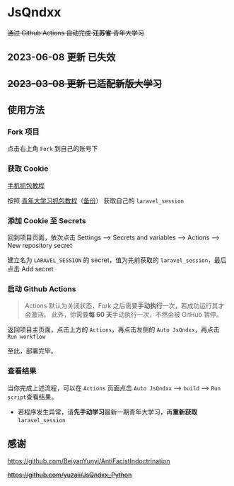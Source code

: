 # JsQndxx

~~通过 Github Actions 自动完成 **江苏省** 青年大学习~~

## 2023-06-08 更新 已失效

## ~~2023-03-08 更新 已适配新版大学习~~

## 使用方法

### Fork 项目

点击右上角 `Fork` 到自己的账号下

### 获取 Cookie

[手机抓包教程](https://blog.csdn.net/nikeylee/article/details/125363582)

按照 [青年大学习抓包教程](https://yuzaii.github.io/archives/c59a0c1a.html)（[备份](https://web.archive.org/web/20230306140515/https://yuzaii.github.io/archives/c59a0c1a.html)） 获取自己的 `laravel_session`

### 添加 Cookie 至 Secrets

回到项目页面，依次点击 Settings --> Secrets and variables --> Actions --> New repository secret

建立名为 `LARAVEL_SESSION` 的 secret，值为先前获取的 `laravel_session`，最后点击 Add secret

### 启动 Github Actions

> Actions 默认为关闭状态，Fork 之后需要**手动执行**一次，若成功运行其才会激活。
> 此外，你需要**每 60 天**手动执行一次，不然会被 GitHub 暂停。

返回项目主页面，点击上方的 `Actions`，再点击左侧的 `Auto JsQndxx`，再点击 `Run workflow`

至此，部署完毕。

### 查看结果

当你完成上述流程，可以在 `Actions` 页面点击 `Auto JsQndxx` --> `build` --> `Run script`查看结果。

- 若程序发生异常，请**先手动学习**最新一期青年大学习，再**重新获取** `laravel_session`



## 感谢
https://github.com/BeiyanYunyi/AntiFacistIndoctrination

~~https://github.com/yuzaii/JsQndxx_Python~~